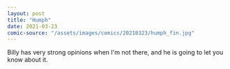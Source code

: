 ```yaml
---
layout: post
title: "Humph"
date: 2021-03-23
comic-source: "/assets/images/comics/20210323/humph_fin.jpg"
---
```


Billy has very strong opinions when I'm not there, and he is going to let you know about it.

